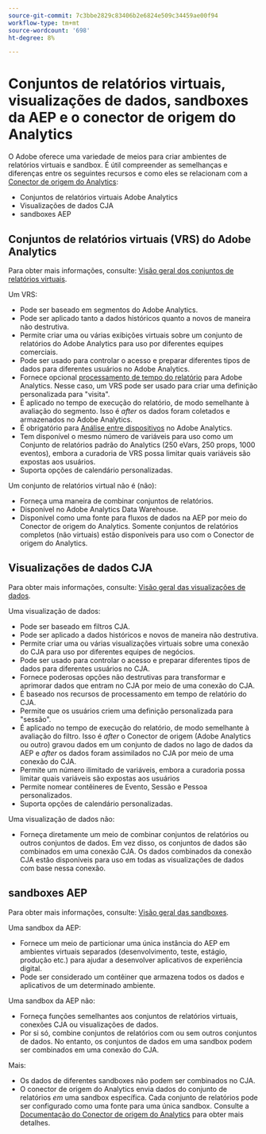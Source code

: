 ```yaml
---
source-git-commit: 7c3bbe2829c83406b2e6824e509c34459ae00f94
workflow-type: tm+mt
source-wordcount: '698'
ht-degree: 8%

---
```

# Conjuntos de relatórios virtuais, visualizações de dados, sandboxes da AEP e o conector de origem do Analytics

O Adobe oferece uma variedade de meios para criar ambientes de relatórios virtuais e sandbox. É útil compreender as semelhanças e diferenças entre os seguintes recursos e como eles se relacionam com a [Conector de origem do Analytics](https://experienceleague.adobe.com/docs/experience-platform/sources/ui-tutorials/create/adobe-applications/analytics.html?lang=pt-BR):

* Conjuntos de relatórios virtuais Adobe Analytics
* Visualizações de dados CJA
* sandboxes AEP

## Conjuntos de relatórios virtuais (VRS) do Adobe Analytics

Para obter mais informações, consulte: [Visão geral dos conjuntos de relatórios virtuais](https://experienceleague.adobe.com/docs/analytics/components/virtual-report-suites/vrs-about.html?lang=pt-BR).

Um VRS:

* Pode ser baseado em segmentos do Adobe Analytics.
* Pode ser aplicado tanto a dados históricos quanto a novos de maneira não destrutiva.
* Permite criar uma ou várias exibições virtuais sobre um conjunto de relatórios do Adobe Analytics para uso por diferentes equipes comerciais.
* Pode ser usado para controlar o acesso e preparar diferentes tipos de dados para diferentes usuários no Adobe Analytics.
* Fornece opcional [processamento de tempo do relatório](https://experienceleague.adobe.com/docs/analytics/components/virtual-report-suites/vrs-report-time-processing.html?lang=en) para Adobe Analytics. Nesse caso, um VRS pode ser usado para criar uma definição personalizada para &quot;visita&quot;.
* É aplicado no tempo de execução do relatório, de modo semelhante à avaliação do segmento. Isso é _after_ os dados foram coletados e armazenados no Adobe Analytics.
* É obrigatório para [Análise entre dispositivos](https://experienceleague.adobe.com/docs/analytics/components/cda/overview.html?lang=pt-BR) no Adobe Analytics.
* Tem disponível o mesmo número de variáveis para uso como um Conjunto de relatórios padrão do Analytics (250 eVars, 250 props, 1000 eventos), embora a curadoria de VRS possa limitar quais variáveis são expostas aos usuários.
* Suporta opções de calendário personalizadas.

Um conjunto de relatórios virtual não é (não):

* Forneça uma maneira de combinar conjuntos de relatórios.
* Disponível no Adobe Analytics Data Warehouse.
* Disponível como uma fonte para fluxos de dados na AEP por meio do Conector de origem do Analytics. Somente conjuntos de relatórios completos (não virtuais) estão disponíveis para uso com o Conector de origem do Analytics.


## Visualizações de dados CJA

Para obter mais informações, consulte: [Visão geral das visualizações de dados](https://experienceleague.adobe.com/docs/analytics-platform/using/cja-dataviews/data-views.html?lang=pt-BR).

Uma visualização de dados:

* Pode ser baseado em filtros CJA.
* Pode ser aplicado a dados históricos e novos de maneira não destrutiva.
* Permite criar uma ou várias visualizações virtuais sobre uma conexão do CJA para uso por diferentes equipes de negócios.
* Pode ser usado para controlar o acesso e preparar diferentes tipos de dados para diferentes usuários no CJA.
* Fornece poderosas opções não destrutivas para transformar e aprimorar dados que entram no CJA por meio de uma conexão do CJA.
* É baseado nos recursos de processamento em tempo de relatório do CJA.
* Permite que os usuários criem uma definição personalizada para &quot;sessão&quot;.
* É aplicado no tempo de execução do relatório, de modo semelhante à avaliação do filtro. Isso é _after_ o Conector de origem (Adobe Analytics ou outro) gravou dados em um conjunto de dados no lago de dados da AEP e _after_ os dados foram assimilados no CJA por meio de uma conexão do CJA.
* Permite um número ilimitado de variáveis, embora a curadoria possa limitar quais variáveis são expostas aos usuários
* Permite nomear contêineres de Evento, Sessão e Pessoa personalizados.
* Suporta opções de calendário personalizadas.

Uma visualização de dados não:

* Forneça diretamente um meio de combinar conjuntos de relatórios ou outros conjuntos de dados. Em vez disso, os conjuntos de dados são combinados em uma conexão CJA. Os dados combinados da conexão CJA estão disponíveis para uso em todas as visualizações de dados com base nessa conexão.

## sandboxes AEP

Para obter mais informações, consulte: [Visão geral das sandboxes](https://experienceleague.adobe.com/docs/experience-platform/sandbox/home.html?lang=pt-BR).

Uma sandbox da AEP:

* Fornece um meio de particionar uma única instância do AEP em ambientes virtuais separados (desenvolvimento, teste, estágio, produção etc.) para ajudar a desenvolver aplicativos de experiência digital.
* Pode ser considerado um contêiner que armazena todos os dados e aplicativos de um determinado ambiente.

Uma sandbox da AEP não:

* Forneça funções semelhantes aos conjuntos de relatórios virtuais, conexões CJA ou visualizações de dados.
* Por si só, combine conjuntos de relatórios com ou sem outros conjuntos de dados. No entanto, os conjuntos de dados em uma sandbox podem ser combinados em uma conexão do CJA.

Mais:

* Os dados de diferentes sandboxes não podem ser combinados no CJA.
* O conector de origem do Analytics envia dados do conjunto de relatórios _em_ uma sandbox específica. Cada conjunto de relatórios pode ser configurado como uma fonte para uma única sandbox. Consulte a [Documentação do Conector de origem do Analytics](https://experienceleague.adobe.com/docs/experience-platform/sources/ui-tutorials/create/adobe-applications/analytics.html?lang=en) para obter mais detalhes.